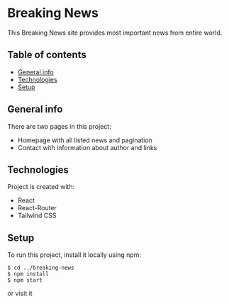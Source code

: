 # Breaking News

This Breaking News site provides most important news from entire world.

## Table of contents
* [General info](#general-info)
* [Technologies](#technologies)
* [Setup](#setup)

## General info
There are two pages in this project:
- Homepage with all listed news and pagination
- Contact with information about author and links
	
## Technologies
Project is created with:
* React
* React-Router
* Tailwind CSS
	
## Setup
To run this project, install it locally using npm:

```
$ cd ../breaking-news
$ npm install
$ npm start
```
or visit it
